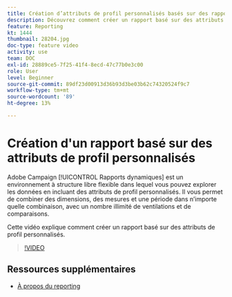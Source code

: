 ```yaml
---
title: Création d’attributs de profil personnalisés basés sur des rapports
description: Découvrez comment créer un rapport basé sur des attributs de profil personnalisés.
feature: Reporting
kt: 1444
thumbnail: 28204.jpg
doc-type: feature video
activity: use
team: DOC
exl-id: 28889ce5-7f25-41f4-8ecd-47c77b0e3c00
role: User
level: Beginner
source-git-commit: 89df23d00913d36b93d3be03b62c74320524f9c7
workflow-type: tm+mt
source-wordcount: '89'
ht-degree: 13%

---
```


# Création d&#39;un rapport basé sur des attributs de profil personnalisés

Adobe Campaign [!UICONTROL Rapports dynamiques] est un environnement à structure libre flexible dans lequel vous pouvez explorer les données en incluant des attributs de profil personnalisés. Il vous permet de combiner des dimensions, des mesures et une période dans n’importe quelle combinaison, avec un nombre illimité de ventilations et de comparaisons.

Cette vidéo explique comment créer un rapport basé sur des attributs de profil personnalisés.

>[!VIDEO](https://video.tv.adobe.com/v/28204?quality=12&learn=on)

## Ressources supplémentaires

* [À propos du reporting](https://experienceleague.adobe.com/docs/campaign-standard/using/reporting/about-reporting/about-dynamic-reports.html?lang=en)
